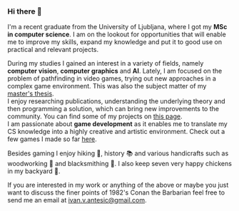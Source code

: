 ### Hi there 👋

I'm a recent graduate from the University of Ljubljana, where I got my **MSc in computer science**. 
I am on the lookout for opportunities that will enable me to improve my skills, expand my knowledge and put it to good use on practical and relevant projects.

During my studies I gained an interest in a variety of fields, namely **computer vision**, **computer graphics** and **AI**. Lately, I am focused on the problem of pathfinding in video games, trying out new approaches in a complex game environment. This was also the subject matter of my [master's thesis](https://github.com/ia6382/OpenRA).\
I enjoy researching publications, understanding the underlying theory and then programming a solution, which can bring new improvements to the community. 
You can find some of my projects on [this page](projects.md).\
I am passionate about **game development** as it enables me to translate my CS knowledge into a highly creative and artistic environment. Check out a few games I made so far [here](https://ivan-antesic.itch.io/). 

Besides gaming I enjoy hiking :sunrise_over_mountains:, history :books: and various handicrafts such as woodworking :deciduous_tree: and blacksmithing :hammer:. I also keep seven very happy chickens in my backyard :chicken:. 

If you are interested in my work or anything of the above or maybe you just want to discuss the finer points of 1982's Conan the Barbarian feel free to send me an email at ivan.v.antesic@gmail.com.
